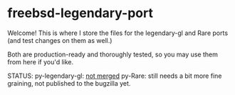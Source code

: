 # freebsd-legendary-port
Welcome! This is where I store the files for the legendary-gl and Rare ports (and test changes on them as well.)

Both are production-ready and thoroughly tested, so you may use them from here if you'd like.

STATUS:
py-legendary-gl: [not merged](https://bugs.freebsd.org/bugzilla/show_bug.cgi?id=272565)
py-Rare: still needs a bit more fine graining, not published to the bugzilla yet.
